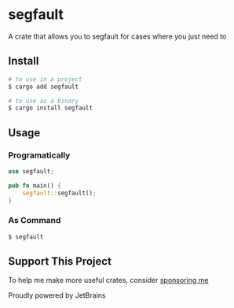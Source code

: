 # segfault

A crate that allows you to segfault for cases where you just need to

## Install

```sh
# to use in a project
$ cargo add segfault

# to use as a binary
$ cargo install segfault
```

## Usage

### Programatically

```rs
use segfault;

pub fn main() {
    segfault::segfault();
}
```

### As Command

```sh
$ segfault
```

## Support This Project

To help me make more useful crates, consider [sponsoring me](https://github.com/sponsors/Vendicated)

Proudly powered by JetBrains
